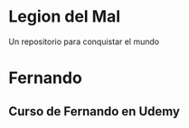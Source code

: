 # Legion del Mal
Un repositorio para conquistar el mundo




# Fernando


## Curso de Fernando en Udemy
